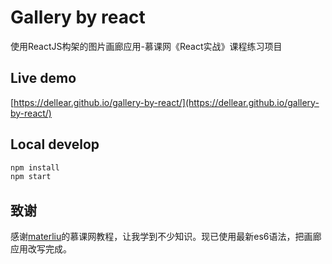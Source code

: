 Gallery by react
===

使用ReactJS构架的图片画廊应用-慕课网《React实战》课程练习项目

## Live demo
[https://dellear.github.io/gallery-by-react/](https://dellear.github.io/gallery-by-react/)

## Local develop

```bash
npm install
npm start
```

## 致谢
感谢[materliu](https://github.com/materliu/gallery-by-react)的慕课网教程，让我学到不少知识。现已使用最新es6语法，把画廊应用改写完成。
